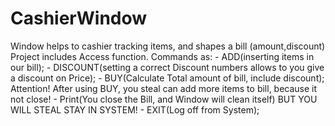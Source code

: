 # CashierWindow
Window helps to cashier tracking items, and shapes a bill (amount,discount)
Project includes Acсess function.
Commands as: - ADD(inserting items in our bill);
             - DISCOUNT(setting a correct Discount numbers allows to you give a discount on Price);
             - BUY(Calculate Total amount of bill, include discount); 
 Attention! After using BUY, you steal can add more items to bill, because it not close!
             - Print(You close the Bill, and Window will clean itself) BUT YOU WILL STEAL STAY IN SYSTEM!
             - EXIT(Log off from System);
